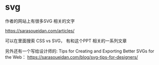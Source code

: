 # svg

作者的网站上有很多SVG 相关的文字

https://sarasoueidan.com/articles/

可以在里面搜索  CSS vs SVG， 有和这个PPT 相关的一系列文章

另外还有一个写给设计师的:
Tips for Creating and Exporting Better SVGs for the Web： https://sarasoueidan.com/blog/svg-tips-for-designers/
